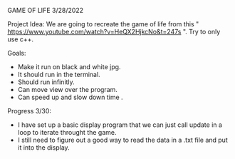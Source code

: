 GAME OF LIFE 3/28/2022

Project Idea:
We are going to recreate the game of life from this " https://www.youtube.com/watch?v=HeQX2HjkcNo&t=247s ".
Try to only use c++.

Goals:
 - Make it run on black and white jpg. 
 - It should run in the terminal. 
 - Should run infinitly.
 - Can move view over the program.
 - Can speed up and slow down time .

Progress 3/30:
 - I have set up a basic display program that we can just call update 
 in a loop to iterate throught the game. 
 - I still need to figure out a good way to read the data in a .txt 
 file and put it into the display.

